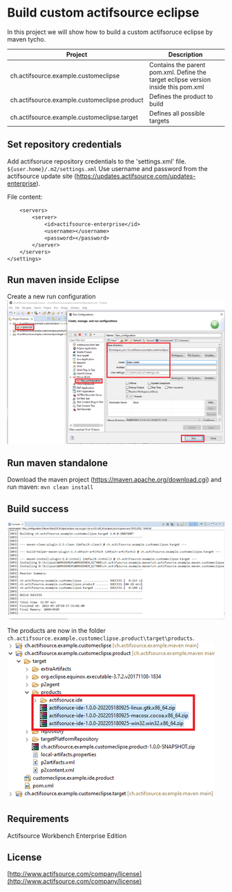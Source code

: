 # Build custom actifsource eclipse
In this project we will show how to build a custom actifsoruce eclipse by maven tycho.

|Project|Description|
|---|---|
|ch.actifsource.example.customeclipse|Contains the parent pom.xml. Define the target eclipse version inside this pom.xml|
|ch.actifsource.example.customeclipse.product|Defines the product to build|
|ch.actifsource.example.customeclipse.target|Defines all possible targets|

## Set repository credentials
Add actifsoruce repository credentials to the 'settings.xml' file. ```${user.home}/.m2/settings.xml```
Use username and password from the actifsource update site (https://updates.actifsource.com/updates-enterprise).

File content:
```<settings>
    <servers>
        <server>
            <id>actifsource-enterprise</id>
            <username></username>
            <password></password>
        </server>
    </servers>
</settings>
```

## Run maven inside Eclipse
Create a new run configuration
![Eclipse run configuration](images/runinsideeclipse.png)

## Run maven standalone
Download the maven project (https://maven.apache.org/download.cgi)
and run maven: ``` mvn clean install ``` 

## Build success
![Eclipse run configuration](images/consolelog.png)

The products are now in the folder ```ch.actifsource.example.customeclipse.product\target\products```.
![Eclipse run configuration](images/products.png)

## Requirements
Actifsource Workbench Enterprise Edition

## License
[http://www.actifsource.com/company/license](http://www.actifsource.com/company/license)
